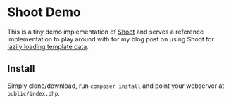 # Shoot Demo

This is a tiny demo implementation of [Shoot](https://github.com/shootphp/shoot) and serves a reference implementation to play around with for my blog post on using Shoot for [lazily loading template data](https://erik.booij.me/lazily-loading-template-data-with-twig-shoot/).

## Install

Simply clone/download, run `composer install` and point your webserver at `public/index.php`.
